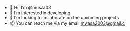 - 👋 Hi, I’m @musaa03
- 👀 I’m interested in developing
- 💞️ I’m looking to collaborate on the upcoming projects
- 📫 You can reach me via my email mwasa2003@gmail.c
